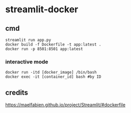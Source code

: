 # streamlit-docker

## cmd
`streamlit run app.py` <br>
`docker build -f Dockerfile -t app:latest .` <br>
`docker run -p 8501:8501 app:latest` <br>

### interactive mode
`docker run -itd [docker_image] /bin/bash` <br>
`docker exec -it [container_id] bash #by ID ` <br>

## credits
https://maelfabien.github.io/project/Streamlit/#dockerfile <br>
